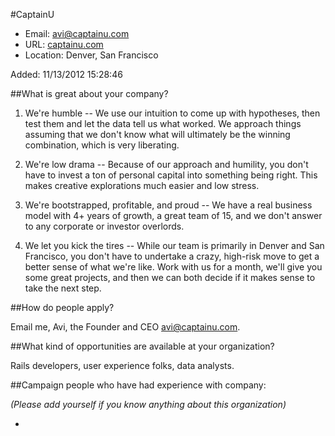
#CaptainU

* Email: [avi@captainu.com](mailto:avi@captainu.com)
* URL: [captainu.com](captainu.com)
* Location: Denver, San Francisco

Added: 11/13/2012 15:28:46

##What is great about your company?

1. We're humble -- We use our intuition to come up with hypotheses, then test them and let the data tell us what worked. We approach things assuming that we don't know what will ultimately be the winning combination, which is very liberating. 



2. We're low drama -- Because of our approach and humility, you don't have to invest a ton of personal capital into something being right. This makes creative explorations much easier and low stress.



3. We're bootstrapped, profitable, and proud -- We have a real business model with 4+ years of growth, a great team of 15, and we don't answer to any corporate or investor overlords.



4. We let you kick the tires -- While our team is primarily in Denver and San Francisco, you don't have to undertake a crazy, high-risk move to get a better sense of what we're like. Work with us for a month, we'll give you some great projects, and then we can both decide if it makes sense to take the next step.

##How do people apply?

Email me, Avi, the Founder and CEO avi@captainu.com.

##What kind of opportunities are available at your organization?

Rails developers, user experience folks, data analysts.

##Campaign people who have had experience with company:

*(Please add yourself if you know anything about this organization)*

* 


    